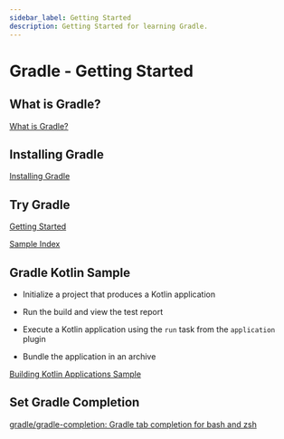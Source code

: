 ```yaml
---
sidebar_label: Getting Started
description: Getting Started for learning Gradle.
---
```


# Gradle - Getting Started

## What is Gradle?

[What is Gradle?](https://docs.gradle.org/current/userguide/what_is_gradle.html#gradle_overview)

## Installing Gradle

[Installing Gradle](https://docs.gradle.org/current/userguide/installation.html#installation)

## Try Gradle

[Getting Started](https://docs.gradle.org/current/userguide/getting_started.html)

[Sample Index](https://docs.gradle.org/current/samples/index.html)

## Gradle Kotlin Sample

*   Initialize a project that produces a Kotlin application

*   Run the build and view the test report

*   Execute a Kotlin application using the `run` task from the `application` plugin

*   Bundle the application in an archive

[Building Kotlin Applications Sample](https://docs.gradle.org/current/samples/sample_building_kotlin_applications.html#run_the_application)

## Set Gradle Completion

[gradle/gradle-completion: Gradle tab completion for bash and zsh](https://github.com/gradle/gradle-completion)